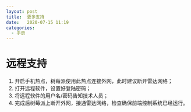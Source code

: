 ```yaml
---
layout: post
title:  更多支持
date:   2020-07-15 11:19
categories:
  - 手册
---
```


# 远程支持
1. 开启手机热点，树莓派使用此热点连接外网，此时建议断开雷达网络；
2. 打开远程软件，设置好登陆密码；
3. 将远程软件的用户名/密码告知技术人员；
4. 完成后树莓派上断开外网，接通雷达网络，检查确保前端控制系统已经运行。
